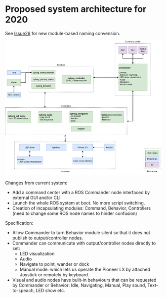 # Proposed system architecture for 2020

See [Issue29](https://github.com/thentnucyborg/CyborgRobot/issues/29) for new module-based naming convension.

![System architecture](system_proposal_2020.png)

Changes from current system: 
- Add a command center with a ROS Commander node interfaced by external GUI and/or CLI
- Launch the whole ROS system at boot. No more script switching.
- Creation of incapsulating modules: Command, Behavior, Controllers (need to change some ROS node names to hinder confusion)

Specification:
- Allow Commander to turn Behavior module silent so that it does not publish to output/controller nodes.
- Commander can communicate with output/controller nodes directly to set:
  - LED visualization
  - Audio
  - Navigate to point, wander or dock
  - Manual mode: which lets us operate the Pioneer LX by attached Joystick or remotely by keyboard.
- Visual and audio nodes have built-in behaviours that can be requested by Commander or Behavior: Idle, Navigating, Manual, Play sound, Text-to-speach, LED show etc.
